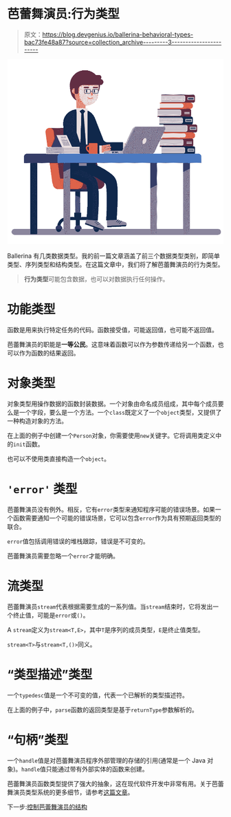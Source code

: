 # 芭蕾舞演员:行为类型

> 原文：<https://blog.devgenius.io/ballerina-behavioral-types-bac73fe48a87?source=collection_archive---------3----------------------->

![](img/c55a19ee1aa07639115f59f8d1368c6c.png)

Ballerina 有几类数据类型。我的前一篇文章涵盖了前三个数据类型类别，即简单类型、序列类型和结构类型。在这篇文章中，我们将了解芭蕾舞演员的行为类型。

> **行为类型**可能包含数据，也可以对数据执行任何操作。

# 功能类型

函数是用来执行特定任务的代码。函数接受值，可能返回值，也可能不返回值。

芭蕾舞演员的职能是**一等公民**。这意味着函数可以作为参数传递给另一个函数，也可以作为函数的结果返回。

# 对象类型

对象类型用操作数据的函数封装数据。一个对象由命名成员组成，其中每个成员要么是一个字段，要么是一个方法。一个`class`既定义了一个`object`类型，又提供了一种构造对象的方法。

在上面的例子中创建一个`Person`对象，你需要使用`new`关键字。它将调用类定义中的`init`函数。

也可以不使用类直接构造一个`object`。

# `'error'` 类型

芭蕾舞演员没有例外。相反，它有`error`类型来通知程序可能的错误场景。如果一个函数需要通知一个可能的错误场景，它可以包含`error`作为具有预期返回类型的联合。

`error`值包括调用错误的堆栈跟踪，错误是不可变的。

芭蕾舞演员需要忽略一个`error`才能明确。

# 流类型

芭蕾舞演员`stream`代表根据需要生成的一系列值。当`stream`结束时，它将发出一个终止值，可能是`error`或`()`。

A `stream`定义为`stream<T,E>`，其中`T`是序列的成员类型，`E`是终止值类型。

`stream<T>`与`stream<T,()>`同义。

# “类型描述”类型

一个`typedesc`值是一个不可变的值，代表一个已解析的类型描述符。

在上面的例子中，`parse`函数的返回类型是基于`returnType`参数解析的。

# “句柄”类型

一个`handle`值是对芭蕾舞演员程序外部管理的存储的引用(通常是一个 Java 对象)。`handle`值只能通过带有外部实体的函数来创建。

芭蕾舞演员函数类型提供了强大的抽象，这在现代软件开发中非常有用。关于芭蕾舞演员类型系统的更多细节，请参考[这篇文章](https://ballerina.io/learn/user-guide/why-ballerina/flexibly-typed/)。

下一步:[控制芭蕾舞演员的结构](https://ayesh9303.medium.com/d13c288fe301)